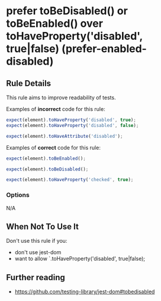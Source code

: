 # prefer toBeDisabled() or toBeEnabled() over toHaveProperty('disabled', true|false) (prefer-enabled-disabled)

## Rule Details

This rule aims to improve readability of tests.

Examples of **incorrect** code for this rule:

```js
expect(element).toHaveProperty('disabled', true);
expect(element).toHaveProperty('disabled', false);

expect(element).toHaveAttribute('disabled');
```

Examples of **correct** code for this rule:

```js
expect(element).toBeEnabled();

expect(element).toBeDisabled();

expect(element).toHaveProperty('checked', true);
```

### Options

N/A

## When Not To Use It

Don't use this rule if you:

- don't use jest-dom
- want to allow `.toHaveProperty('disabled', true|false);

## Further reading

- https://github.com/testing-library/jest-dom#tobedisabled
